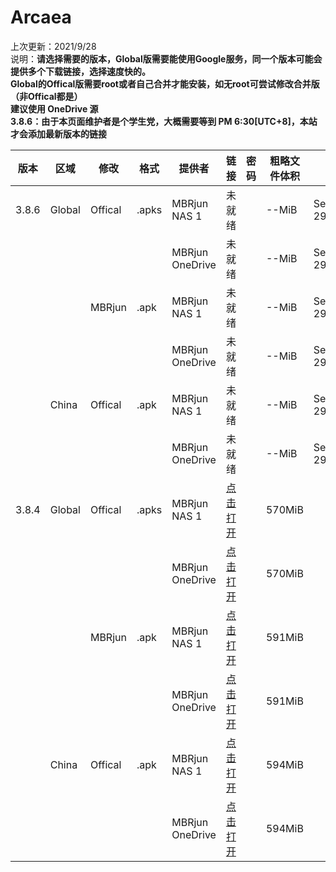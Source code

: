# Arcaea    
上次更新：2021/9/28  
说明：**请选择需要的版本，Global版需要能使用Google服务，同一个版本可能会提供多个下载链接，选择速度快的。**  
**Global的Offical版需要root或者自己合并才能安装，如无root可尝试修改合并版（非Offical都是）**  
**建议使用 OneDrive 源**  
**3.8.6：由于本页面维护者是个学生党，大概需要等到 PM 6:30\[UTC\+8\]，本站才会添加最新版本的链接**

|  版本   | 区域  | 修改  | 格式  | 提供者  | 链接  | 密码  | 粗略文件体积  | 日期  |  
|  ----  | ----  | ----  | ----  | ----  | ----  | ----  | ----  | ----  |  
|3.8.6|Global|Offical|.apks|MBRjun NAS 1|未就绪||--MiB|Sep 29,2021  
|||||MBRjun OneDrive|未就绪||--MiB|Sep 29,2021 
|||MBRjun|.apk|MBRjun NAS 1|未就绪||--MiB|Sep 29,2021  
|||||MBRjun OneDrive|未就绪||--MiB|Sep 29,2021 
||China|Offical|.apk|MBRjun NAS 1|未就绪||--MiB|Sep 29,2021  
|||||MBRjun OneDrive|未就绪||--MiB|Sep 29,2021 
|3.8.4|Global|Offical|.apks|MBRjun NAS 1|[点击打开](http://router.mbrjun.com:30090/#s/7Zv5DtBQ)||570MiB|  
|||||MBRjun OneDrive|[点击打开](https://download.mbrjun.cn/%E9%9F%B3%E6%B8%B8/Arcaea/3.8.4/Arcaea_3.8.4.apks)||570MiB| 
|||MBRjun|.apk|MBRjun NAS 1|[点击打开](http://router.mbrjun.com:30090/#s/7Zv24siQ)||591MiB|  
|||||MBRjun OneDrive|[点击打开](https://download.mbrjun.cn/%E9%9F%B3%E6%B8%B8/Arcaea/3.8.4/Arcaea_3.8.4_rebuild.apk)||591MiB| 
||China|Offical|.apk|MBRjun NAS 1|[点击打开](http://router.mbrjun.com:30090/#s/7ZvvB08Q)||594MiB|  
|||||MBRjun OneDrive|[点击打开](https://download.mbrjun.cn/%E9%9F%B3%E6%B8%B8/Arcaea/3.8.4c/arcaea_3.8.4c.apk)||594MiB| 
